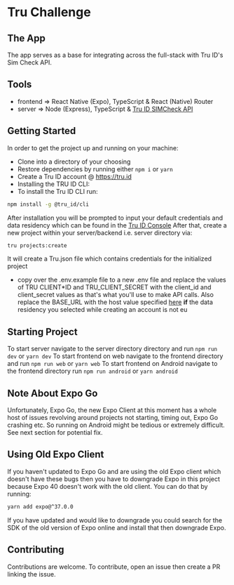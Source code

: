 # Tru Challenge

## The App

The app serves as a base for integrating across the full-stack with Tru ID's Sim Check API.

## Tools

- frontend => React Native (Expo), TypeScript & React (Native) Router
- server => Node (Express), TypeScript & [Tru ID SIMCheck API](https://tru.id/docs/sim-check)

## Getting Started

In order to get the project up and running on your machine:

- Clone into a directory of your choosing
- Restore dependencies by running either `npm i` or `yarn`
- Create a Tru ID account @ https://tru.id
- Installing the TRU ID CLI:
- To install the Tru ID CLI run:

```bash
npm install -g @tru_id/cli
```

After installation you will be prompted to input your default credentials and data residency which can be found in the [Tru ID Console](https://tru.id/console)
After that, create a new project within your server/backend i.e. server directory via:

```bash
tru projects:create
```

It will create a Tru.json file which contains credentials for the initialized project

- copy over the .env.example file to a new .env file and replace the values of TRU CLIENT\*ID and TRU_CLIENT_SECRET with the client_id and client_secret values as that's what you'll use to make API calls. Also replace the BASE_URL with the host value specified [here](https://tru.id/docs/sim-check/guide#making-a-simcheck-api-call)
  **if** the data residency you selected while creating an account is not eu

## Starting Project

To start server navigate to the server directory directory and run `npm run dev` or `yarn dev`
To start frontend on web navigate to the frontend directory and run `npm run web` or `yarn web`
To start frontend on Android navigate to the frontend directory run `npm run android` or `yarn android`

## Note About Expo Go

Unfortunately, Expo Go, the new Expo Client at this moment has a whole host of issues revolving around projects not starting, timing out, Expo Go crashing etc. So running on Android might be tedious or extremely difficult. See next section for potential fix.

## Using Old Expo Client

If you haven't updated to Expo Go and are using the old Expo client which doesn't have these bugs then you have to downgrade Expo in this project because Expo 40 doesn't work with the old client. You can do that by running:

```bash
yarn add expo@^37.0.0
```

If you have updated and would like to downgrade you could search for the SDK of the old version of Expo online and install that then downgrade Expo.

## Contributing

Contributions are welcome. To contribute, open an issue then create a PR linking the issue.
